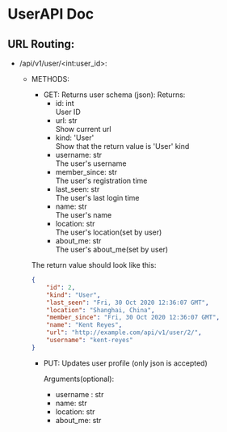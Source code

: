 # UserAPI Doc
## URL Routing:
- /api/v1/user/\<int:user_id>:  
    - METHODS:

        - GET: Returns user schema (json):
            Returns:
            - id: int    
                User ID
            - url: str  
                Show current url
            - kind: 'User'  
                Show that the return value is 'User' kind
            - username: str  
                The user's username
            - member_since: str  
                The user's registration time
            - last_seen: str  
                The user's last login time
            - name: str  
                The user's name
            - location: str  
                The user's location(set by user)
            - about_me: str  
                The user's about_me(set by user)

        The return value should look like this:
        ```json
        {
            "id": 2,
            "kind": "User",
            "last_seen": "Fri, 30 Oct 2020 12:36:07 GMT",
            "location": "Shanghai, China",
            "member_since": "Fri, 30 Oct 2020 12:36:07 GMT",
            "name": "Kent Reyes",
            "url": "http://example.com/api/v1/user/2/",
            "username": "kent-reyes"
        }
        ```

        - PUT: Updates user profile (only json is accepted)

            Arguments(optional):
            - username : str
            - name: str
            - location: str
            - about_me: str
